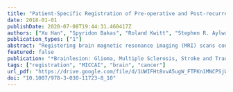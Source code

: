 ```yaml
---
title: "Patient-Specific Registration of Pre-operative and Post-recurrence Brain Tumor MRI Scans"
date: 2018-01-01
publishDate: 2020-07-08T19:44:31.460417Z
authors: ["Xu Han", "Spyridon Bakas", "Roland Kwitt", "Stephen R. Aylward", "Hamed Akbari", "Michel Bilello", "Christos Davatzikos", "Marc Niethammer"]
publication_types: ["1"]
abstract: "Registering brain magnetic resonance imaging (MRI) scans containing pathologies is challenging primarily due to large deformations caused by the pathologies, leading to missing correspondences between scans. However, the registration task is important and directly related to personalized medicine, as registering between baseline pre-operative and post-recurrence scans may allow the evaluation of tumor infiltration and recurrence. While many registration methods exist, most of them do not specifically account for pathologies. Here, we propose a framework for the registration of longitudinal image-pairs of individual patients diagnosed with glioblastoma. Specifically, we present a combined image registration/reconstruction approach, which makes use of a patient-specific principal component analysis (PCA) model of image appearance to register baseline pre-operative and post-recurrence brain tumor scans. Our approach uses the postrecurrence scan to construct a patient-specific model, which then guides the registration of the preoperative scan. Quantitative and qualitative evaluations of our framework on 10 patient imagepairs indicate that it provides excellent registration performance without requiring (1) any human intervention or (2) prior knowledge of tumor location, growth or appearance."
featured: false
publication: "*Brainlesion: Glioma, Multiple Sclerosis, Stroke and Traumatic Brain Injuries - 4th International Workshop, BrainLes 2018, Held in Conjunction with MICCAI 2018, Granada, Spain, September 16, 2018, Revised Selected Papers, Part I*"
tags: ["registration", "MICCAI", "brain", "cancer"]
url_pdf: "https://drive.google.com/file/d/1UWIFHt8vvA5ugW_FTPKn1MNCPSjWR5nq"
doi: "10.1007/978-3-030-11723-8_10"
---
```


